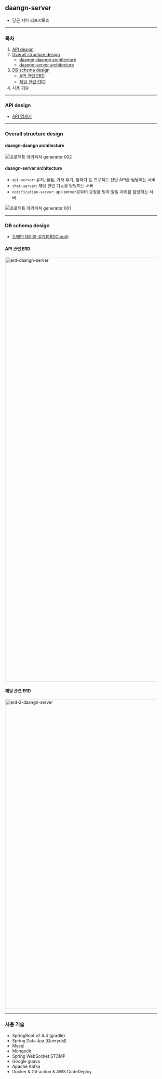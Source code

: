 ## daangn-server

- 당근 서버 리포지토리

---

### 목차

1. [API design](#api-design)
1. [Overall structure design](#overall-structure-design)
    - [daangn-daangn architecture](#daangn-daangn-architecture)
    - [daangn-server architecture](#daangn-server-architecture)
1. [DB schema design](#db-schema-design)
    - [API 관련 ERD](#api-관련-erd)
    - [채팅 관련 ERD](#채팅-관련-erd)
1. [사용 기술](#사용-기술)

---

### API design

- [API 명세서](https://github.com/daangn-daangn/daangn-server/wiki/API-%EB%AA%85%EC%84%B8)

---

### Overall structure design

#### daangn-daangn architecture

![프로젝트 아키텍쳐 generator 002](https://user-images.githubusercontent.com/75410527/181295719-73f15db1-f0bc-4c94-9c8e-9a540e8ba3f3.jpeg)

#### daangn-server architecture

- `api-server`: 유저, 물품, 거래 후기, 찜하기 등 프로젝트 전반 API를 담당하는 서버 
- `chat-server`: 채팅 관련 기능을 담당하는 서버
- `notification-server`: api-server로부터 요청을 받아 알림 처리를 담당하는 서버 

![프로젝트 아키텍쳐 generator 001](https://user-images.githubusercontent.com/75410527/181295759-501508d4-9696-4101-8b03-693012e5e323.jpeg)

---

### DB schema design

- [도메인 테이블 설계(ERDCloud)](https://www.erdcloud.com/d/YdkZH58WZMtdcPY7A)

#### API 관련 ERD

<img width="1401" alt="erd-daangn-server" src="https://user-images.githubusercontent.com/75410527/178994633-37e4131a-5132-43ff-8e4c-112dff49f896.png">

#### 채팅 관련 ERD

<img width="1023" alt="erd-2-daangn-server" src="https://user-images.githubusercontent.com/75410527/178994673-487fda62-3649-4ebf-9127-721d6251393c.png">

---


### 사용 기술

- SpringBoot v2.6.4 (gradle)
- Spring Data Jpa (Querydsl)
- Mysql
- Mongodb
- Spring WebSocket STOMP 
- Google guava 
- Apache Kafka 
- Docker & Git-action & AWS CodeDeploy

